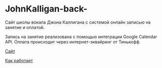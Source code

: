 # JohnKalligan-back-
Сайт школы вокала Джона Каллигана с системой онлайн записью на занятие и оплатой. 

Запись на занятие реализована с помощью интеграции Google Calendar API. Оплата происходит через интернет-эквайринг от Тинькофф.

[Сайт](https://johnkalligan.ru)

[Как работает](https://www.youtube.com/watch?v=ApOEvLIwluk&t=22s)

